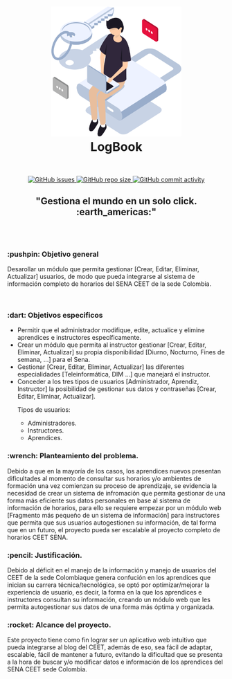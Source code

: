 <h1 align="center">
    <a href="./src/Home_logBook/index.html"><img src="./src/assets/img/user.png" alt="User image" width="300" height="300"></a>
    <!--Tittle-->
    <br />
    LogBook
    <br />
</h1>
<br />

<p align="center">
  <a href="https://github.com/DanielPaezb/LogBook/issues">
    <img alt="GitHub issues" src="https://img.shields.io/github/issues/DanielPaezb/LogBook?style=for-the-badge">
  </a>
  <a href="#">
    <img alt="GitHub repo size" src="https://img.shields.io/github/repo-size/DanielPaezb/LogBook?style=for-the-badge">
  </a>
  <a href="#">
    <img alt="GitHub commit activity" src="https://img.shields.io/github/commit-activity/w/DanielPaezb/LogBook?style=for-the-badge">
  </a>
</p>
<h2 align="center">"Gestiona el mundo en un solo click. :earth_americas:"</h2> 
<br />
<br />

<!--Objetives-->
<h3> :pushpin: Objetivo general</h3>
<p>Desarollar un módulo que permita gestionar [Crear, Editar, Eliminar, Actualizar] usuarios, de modo que pueda integrarse al sistema de información completo de horarios del SENA CEET de la sede Colombia.</p>
<br />
<h3> :dart: Objetivos especificos</h3>
<ul> 
    <li>Permitir que el administrador modifique, edite, actualice y elimine aprendices e instructores específicamente.</li>
    <li>Crear un módulo que permita al instructor gestionar [Crear, Editar, Eliminar, Actualizar] su propia disponibilidad [Diurno, Nocturno, Fines de semana, ...] para el Sena.</li>
    <li>Gestionar [Crear, Editar, Eliminar, Actualizar] las diferentes especialidades [Teleinformática, DIM ...] que manejará el instructor. </li>
    <li>Conceder a los tres tipos de usuarios [Administrador, Aprendiz, Instructor] la posibilidad de gestionar sus datos y contraseñas [Crear, Editar, Eliminar, Actualizar].
    <br />
    <p>Tipos de usuarios: </p>
        <ul>
            <li>Administradores.</li>
            <li>Instructores.</li>
            <li>Aprendices.</li>
        </ul>
    </li>
</ul>
<h3> :wrench: Planteamiento del problema.</h3>
<p>
    Debido a que en la mayoría de los casos, los aprendices nuevos presentan dificultades al momento de consultar sus horarios y/o ambientes de formación una vez comienzan su proceso de aprendizaje, se evidencia la necesidad de crear un sistema de infromación que permita gestionar de una forma más eficiente sus datos personales en base al sistema de información de horarios, para ello se requiere empezar por un módulo web [Fragmento más pequeño de un sistema de información] para instructores que permita que sus usuarios autogestionen su información, de tal forma que en un futuro, el proyecto pueda ser escalable al proyecto completo de horarios CEET SENA. <br />  
</p>
<h3> :pencil: Justificación.</h3>
<p>
    Debido al déficit en el manejo de la información y manejo de usuarios del CEET de la sede Colombiaque genera confución en los aprendices que inician su carrera técnica/tecnológica, se optó por optimizar/mejorar la experiencia de usuario, es decir, la forma en la que los aprendices e instructores consultan su información, creando un módulo web que les permita autogestionar sus datos de una forma más óptima y organizada.
</p>
<h3> :rocket: Alcance del proyecto.</h3>
<p>
Este proyecto tiene como fin lograr ser un aplicativo web intuitivo que pueda integrarse al blog del CEET, además de eso, sea fácil de adaptar, escalable, fácil de mantener a futuro, evitando la dificultad que se presenta a la hora de buscar y/o modificar datos e información de los aprendices del SENA CEET sede Colombia.
</p>
